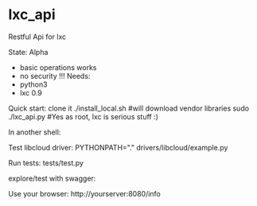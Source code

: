 lxc_api
=======

Restful Api for lxc

State: Alpha
* basic operations works
* no security !!!
Needs:
* python3
* lxc 0.9
 
Quick start:
    clone it
	./install_local.sh #will download vendor libraries
	sudo ./lxc_api.py #Yes as root, lxc is serious stuff :)

In another shell:

Test libcloud driver:
    PYTHONPATH="." drivers/libcloud/example.py

Run tests:
    tests/test.py

explore/test with swagger:

Use your browser: http://yourserver:8080/info
